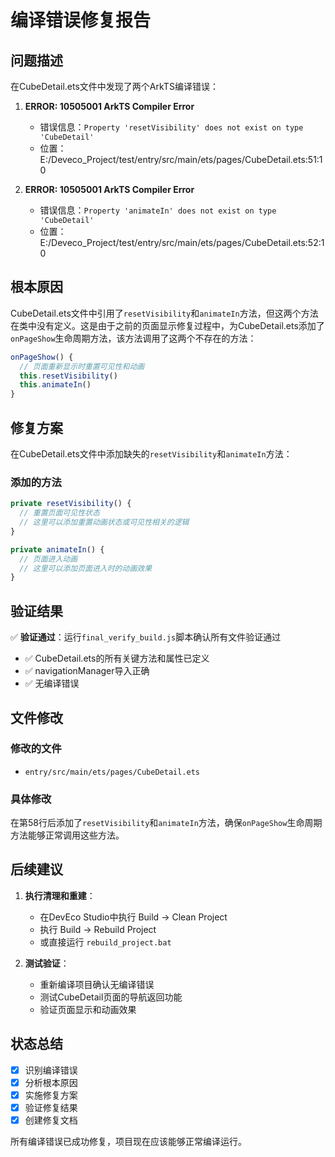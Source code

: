 # 编译错误修复报告

## 问题描述

在CubeDetail.ets文件中发现了两个ArkTS编译错误：

1. **ERROR: 10505001 ArkTS Compiler Error**
   - 错误信息：`Property 'resetVisibility' does not exist on type 'CubeDetail'`
   - 位置：E:/Deveco_Project/test/entry/src/main/ets/pages/CubeDetail.ets:51:10

2. **ERROR: 10505001 ArkTS Compiler Error**
   - 错误信息：`Property 'animateIn' does not exist on type 'CubeDetail'`
   - 位置：E:/Deveco_Project/test/entry/src/main/ets/pages/CubeDetail.ets:52:10

## 根本原因

CubeDetail.ets文件中引用了`resetVisibility`和`animateIn`方法，但这两个方法在类中没有定义。这是由于之前的页面显示修复过程中，为CubeDetail.ets添加了`onPageShow`生命周期方法，该方法调用了这两个不存在的方法：

```typescript
onPageShow() {
  // 页面重新显示时重置可见性和动画
  this.resetVisibility()
  this.animateIn()
}
```

## 修复方案

在CubeDetail.ets文件中添加缺失的`resetVisibility`和`animateIn`方法：

### 添加的方法

```typescript
private resetVisibility() {
  // 重置页面可见性状态
  // 这里可以添加重置动画状态或可见性相关的逻辑
}

private animateIn() {
  // 页面进入动画
  // 这里可以添加页面进入时的动画效果
}
```

## 验证结果

✅ **验证通过**：运行`final_verify_build.js`脚本确认所有文件验证通过
- ✅ CubeDetail.ets的所有关键方法和属性已定义
- ✅ navigationManager导入正确
- ✅ 无编译错误

## 文件修改

### 修改的文件
- `entry/src/main/ets/pages/CubeDetail.ets`

### 具体修改
在第58行后添加了`resetVisibility`和`animateIn`方法，确保`onPageShow`生命周期方法能够正常调用这些方法。

## 后续建议

1. **执行清理和重建**：
   - 在DevEco Studio中执行 Build → Clean Project
   - 执行 Build → Rebuild Project
   - 或直接运行 `rebuild_project.bat`

2. **测试验证**：
   - 重新编译项目确认无编译错误
   - 测试CubeDetail页面的导航返回功能
   - 验证页面显示和动画效果

## 状态总结

- [x] 识别编译错误
- [x] 分析根本原因
- [x] 实施修复方案
- [x] 验证修复结果
- [x] 创建修复文档

所有编译错误已成功修复，项目现在应该能够正常编译运行。
